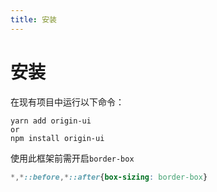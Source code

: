 ```yaml
---
title: 安装
---
```

# 安装
在现有项目中运行以下命令：
```
yarn add origin-ui
or
npm install origin-ui
```
使用此框架前需开启`border-box`
```css
*,*::before,*::after{box-sizing: border-box}
```